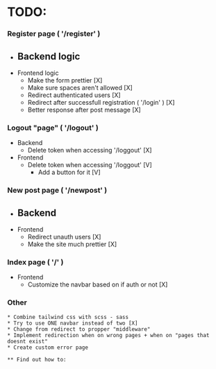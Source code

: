 # TODO:

### Register page ( '/register' )
* Backend logic
    -
* Frontend logic
    * Make the form prettier [X]
    * Make sure spaces aren't allowed [X]
    * Redirect authenticated users [X]
    * Redirect after successfull registration ( '/login' ) [X]
    * Better response after post message [X]

### Logout "page" ( '/logout' )
* Backend
    * Delete token when accessing '/loggout' [X]
* Frontend
    * Delete token when accessing '/loggout' [V]
        * Add a button for it [V]

### New post page ( '/newpost' )
* Backend
    -
* Frontend
    * Redirect unauth users [X]
    * Make the site much prettier [X]

### Index page ( '/' )
* Frontend
    * Customize the navbar based on if auth or not [X]

### Other
    * Combine tailwind css with scss - sass
    * Try to use ONE navbar instead of two [X]
    * Change from redirect to propper "middleware"
    * Implement redirection when on wrong pages + when on "pages that doesnt exist"
    * Create custom error page

    ** Find out how to:

### 